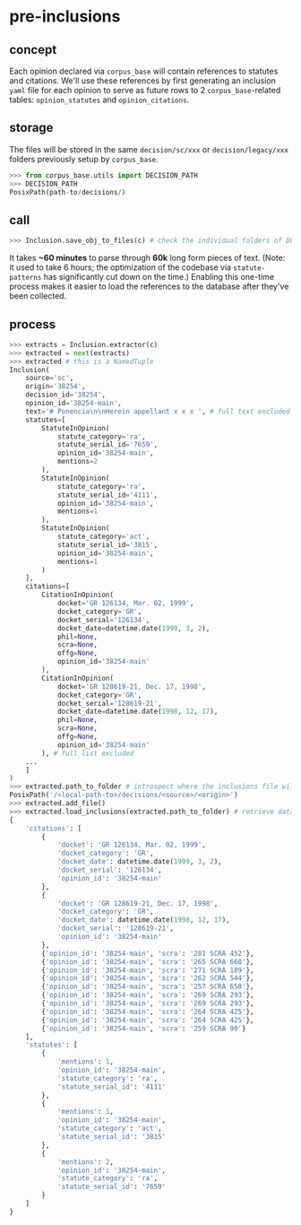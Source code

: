 # pre-inclusions

## concept

Each opinion declared via `corpus_base` will contain references to statutes and citations. We'll use these references by first generating an inclusion `yaml` file for each opinion to serve as future rows to 2 `corpus_base`-related tables: `opinion_statutes` and `opinion_citations`.

## storage

The files will be stored in the same `decision/sc/xxx` or `decision/legacy/xxx` folders previously setup by `corpus_base`.

```python
>>> from corpus_base.utils import DECISION_PATH
>>> DECISION_PATH
PosixPath(path-to/decisions/)
```

## call

```python
>>> Inclusion.save_obj_to_files(c) # check the individual folders of DECISION_PATH after 30 min.
```

It takes **~60 minutes** to parse through **60k** long form pieces of text. (Note: it used to take 6 hours; the optimization of the codebase via `statute-patterns` has significantly cut down on the time.) Enabling this one-time process makes it easier to load the references to the database after they've been collected.

## process

```python
>>> extracts = Inclusion.extractor(c)
>>> extracted = next(extracts)
>>> extracted # this is a NamedTuple
Inclusion(
    source='sc',
    origin='38254',
    decision_id='38254',
    opinion_id='38254-main',
    text='# Ponencia\n\nHerein appellant x x x ', # full text excluded
    statutes=[
        StatuteInOpinion(
            statute_category='ra',
            statute_serial_id='7659',
            opinion_id='38254-main',
            mentions=2
        ),
        StatuteInOpinion(
            statute_category='ra',
            statute_serial_id='4111',
            opinion_id='38254-main',
            mentions=1
        ),
        StatuteInOpinion(
            statute_category='act',
            statute_serial_id='3815',
            opinion_id='38254-main',
            mentions=1
        )
    ],
    citations=[
        CitationInOpinion(
            docket='GR 126134, Mar. 02, 1999',
            docket_category='GR',
            docket_serial='126134',
            docket_date=datetime.date(1999, 3, 2),
            phil=None,
            scra=None,
            offg=None,
            opinion_id='38254-main'
        ),
        CitationInOpinion(
            docket='GR 128619-21, Dec. 17, 1998',
            docket_category='GR',
            docket_serial='128619-21',
            docket_date=datetime.date(1998, 12, 17),
            phil=None,
            scra=None,
            offg=None,
            opinion_id='38254-main'
        ), # full list excluded
    ...
    ]
)
>>> extracted.path_to_folder # introspect where the inclusions file will be created
PosixPath('/<local-path-to>/decisions/<source>/<origin>')
>>> extracted.add_file()
>>> extracted.load_inclusions(extracted.path_to_folder) # retrieve data from file
{
    'citations': [
        {
            'docket': 'GR 126134, Mar. 02, 1999',
            'docket_category': 'GR',
            'docket_date': datetime.date(1999, 3, 2),
            'docket_serial': '126134',
            'opinion_id': '38254-main'
        },
        {
            'docket': 'GR 128619-21, Dec. 17, 1998',
            'docket_category': 'GR',
            'docket_date': datetime.date(1998, 12, 17),
            'docket_serial': '128619-21',
            'opinion_id': '38254-main'
        },
        {'opinion_id': '38254-main', 'scra': '281 SCRA 452'},
        {'opinion_id': '38254-main', 'scra': '265 SCRA 668'},
        {'opinion_id': '38254-main', 'scra': '271 SCRA 189'},
        {'opinion_id': '38254-main', 'scra': '262 SCRA 544'},
        {'opinion_id': '38254-main', 'scra': '257 SCRA 658'},
        {'opinion_id': '38254-main', 'scra': '269 SCRA 293'},
        {'opinion_id': '38254-main', 'scra': '269 SCRA 293'},
        {'opinion_id': '38254-main', 'scra': '264 SCRA 425'},
        {'opinion_id': '38254-main', 'scra': '264 SCRA 425'},
        {'opinion_id': '38254-main', 'scra': '259 SCRA 90'}
    ],
    'statutes': [
        {
            'mentions': 1,
            'opinion_id': '38254-main',
            'statute_category': 'ra',
            'statute_serial_id': '4111'
        },
        {
            'mentions': 1,
            'opinion_id': '38254-main',
            'statute_category': 'act',
            'statute_serial_id': '3815'
        },
        {
            'mentions': 2,
            'opinion_id': '38254-main',
            'statute_category': 'ra',
            'statute_serial_id': '7659'
        }
    ]
}
